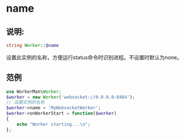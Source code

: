 # name

## 说明:
```php
string Worker::$name
```

设置此实例的名称，方便运行status命令时识别进程。不设置时默认为none。


## 范例

```php
use WorkerMan\Worker;
$worker = new Worker('websocket://0.0.0.0:8484');
// 设置实例的名称
$worker->name = 'MyWebsocketWorker';
$worker->onWorkerStart = function($worker)
{
    echo "Worker starting...\n";
};
```
